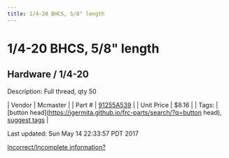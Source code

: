 ```yaml
---
title: 1/4-20 BHCS, 5/8" length
---
```


# 1/4-20 BHCS, 5/8" length
## Hardware / 1/4-20
Description: 	Full thread, qty 50 

| Vendor | Mcmaster | 
| Part # | [91255A539](https://www.mcmaster.com/#91255A539) | 
| Unit Price | $8.16 | 
| Tags: | [button head](https://jgermita.github.io/frc-parts/search/?q=button head), [suggest tags](https://docs.google.com/forms/d/e/1FAIpQLSeWyY8v3RgOty-MyWmh9U0iivNYN_molChYyS-0U-o-kOAv_g/viewform) | 

Last updated: Sun May 14 22:33:57 PDT 2017

 [Incorrect/Incomplete information?](https://docs.google.com/forms/d/e/1FAIpQLSeWyY8v3RgOty-MyWmh9U0iivNYN_molChYyS-0U-o-kOAv_g/viewform)